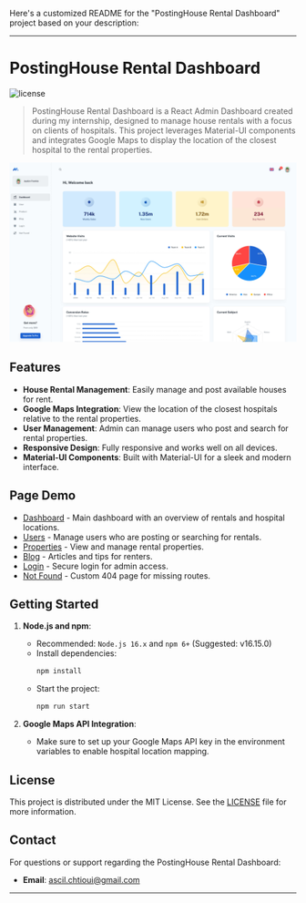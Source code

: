 Here's a customized README for the "PostingHouse Rental Dashboard" project based on your description:

---

# PostingHouse Rental Dashboard

![license](https://img.shields.io/badge/license-MIT-blue.svg)

> PostingHouse Rental Dashboard is a React Admin Dashboard created during my internship, designed to manage house rentals with a focus on clients of hospitals. This project leverages Material-UI components and integrates Google Maps to display the location of the closest hospital to the rental properties.

![preview](public/assets/preview.jpg)

## Features

- **House Rental Management**: Easily manage and post available houses for rent.
- **Google Maps Integration**: View the location of the closest hospitals relative to the rental properties.
- **User Management**: Admin can manage users who post and search for rental properties.
- **Responsive Design**: Fully responsive and works well on all devices.
- **Material-UI Components**: Built with Material-UI for a sleek and modern interface.

## Page Demo

- [Dashboard](https://minimal-kit-react.vercel.app/dashboard/app) - Main dashboard with an overview of rentals and hospital locations.
- [Users](https://minimal-kit-react.vercel.app/dashboard/user) - Manage users who are posting or searching for rentals.
- [Properties](https://minimal-kit-react.vercel.app/dashboard/products) - View and manage rental properties.
- [Blog](https://minimal-kit-react.vercel.app/dashboard/blog) - Articles and tips for renters.
- [Login](https://minimal-kit-react.vercel.app/login) - Secure login for admin access.
- [Not Found](https://minimal-kit-react.vercel.app/404) - Custom 404 page for missing routes.

## Getting Started

1. **Node.js and npm**:
   - Recommended: `Node.js 16.x` and `npm 6+` (Suggested: v16.15.0)
   - Install dependencies: 
     ```bash
     npm install
     ```
   - Start the project:
     ```bash
     npm run start
     ```

2. **Google Maps API Integration**:
   - Make sure to set up your Google Maps API key in the environment variables to enable hospital location mapping.

## License

This project is distributed under the MIT License. See the [LICENSE](https://github.com/your-username/PostingHouse/blob/main/LICENSE.md) file for more information.

## Contact

For questions or support regarding the PostingHouse Rental Dashboard:

- **Email**: [ascil.chtioui@gmail.com](mailto:ascil.chtioui@gmail.com)

---
